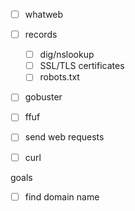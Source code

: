 - [ ] whatweb
- [ ] records
	- [ ] dig/nslookup
	- [ ] SSL/TLS certificates
	- [ ] robots.txt
- [ ] gobuster
- [ ] ffuf
- [ ] send web requests
- [ ] curl



goals
- [ ]  find domain name
